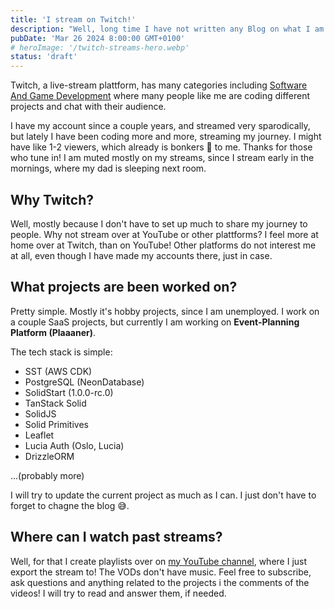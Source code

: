 ```yaml
---
title: 'I stream on Twitch!'
description: "Well, long time I have not written any Blog on what I am doing currently. Nothing changed much, except that I started streaming more often on Twitch."
pubDate: 'Mar 26 2024 8:00:00 GMT+0100'
# heroImage: '/twitch-streams-hero.webp'
status: 'draft'
---
```


Twitch, a live-stream plattform, has many categories including [Software And Game Development](https://www.twitch.tv/directory/game/Software%20and%20Game%20Development) where many people like me are coding different projects and chat with their audience.

I have my account since a couple years, and streamed very sparodically, but lately I have been coding more and more, streaming my journey. I might have like 1-2 viewers, which already is bonkers 🤯 to me. Thanks for those who tune in! I am muted mostly on my streams, since I stream early in the mornings, where my dad is sleeping next room.

## Why Twitch?

Well, mostly because I don't have to set up much to share my journey to people. Why not stream over at YouTube or other plattforms? I feel more at home over at Twitch, than on YouTube! Other platforms do not interest me at all, even though I have made my accounts there, just in case.

## What projects are been worked on?

Pretty simple. Mostly it's hobby projects, since I am unemployed. I work on a couple SaaS projects, but currently I am working on **Event-Planning Platform (Plaaaner)**.

The tech stack is simple:

- SST (AWS CDK)
- PostgreSQL (NeonDatabase)
- SolidStart (1.0.0-rc.0)
- TanStack Solid
- SolidJS
- Solid Primitives
- Leaflet
- Lucia Auth (Oslo, Lucia)
- DrizzleORM

...(probably more)

I will try to update the current project as much as I can. I just don't have to forget to chagne the blog 😅.

## Where can I watch past streams?

Well, for that I create playlists over on [my YouTube channel](https://www.youtube.com/@OetziOfficial/playlists), where I just export the stream to! The VODs don't have music. Feel free to subscribe, ask questions and anything related to the projects i the comments of the videos! I will try to read and answer them, if needed.
